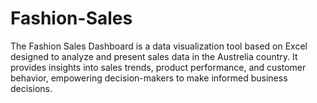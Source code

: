 # Fashion-Sales
The Fashion Sales Dashboard is a data visualization tool based on Excel designed to analyze and present sales data in the Austrelia country. 
It provides insights into sales trends, product performance, and customer behavior, empowering decision-makers to make informed business decisions.
